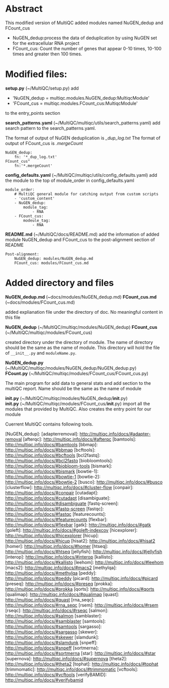 # Abstract
This modified version of MultiQC added modules named NuGEN_dedup and FCount_cus
- NuGEN_dedup:process the data of deduplication by using NuGEN set for the extracellular RNA project
- FCount_cus: Count the number of genes that appear 0-10 times, 10-100 times and greater then 100 times. 

# Modified files:
**setup.py** (~/MultiQC/setup.py) add 
- 'NuGEN_dedup = multiqc.modules.NuGEN_dedup:MultiqcModule' 
- 'FCount_cus = multiqc.modules.FCount_cus:MultiqcModule' 

to the entry_points section

**search_patterns.yaml**  (~/MultiQC/multiqc/utils/search_patterns.yaml)   add search pattern to the search_patterns.yaml. 

The format of output of NuGEN deduplication is *_dup_log.txt*
The format of output of FCount_cus is *.mergeCount*

```
NuGEN_dedup:
    fn: '*_dup_log.txt'
FCount_cus"
    fn:'*.mergeCount'
```

**config_defaults.yaml** (~/MultiQC/multiqc/utils/config_defaults.yaml)   add the module to the top of module_order in config_defaults.yaml
```
module_order:
    # MultiQC general module for catching output from custom scripts
    - 'custom_content'
    - NuGEN_dedup:
        module_tag:
            - RNA
    - FCount_cus:
        modeule_tag:
            - RNA
```

**README.md** (~/MultiQC/docs/README.md)   add the information of added module NuGEN_dedup and FCount_cus to the post-alignment section of README
```
Post-alignment:
    NuGEN_dedup: modules/NuGEN_dedup.md
    FCount_cus: modules/FCount_cus.md
```

# Added directory and files
**NuGEN_dedup.md** (~docs/modules/NuGEN_dedup.md) 
**FCount_cus.md** (~docs/modules/FCount_cus.md)

added explianation file under the directory of doc. No meaningful content in this file

**NuGEN_dedup** (~/MultiQC/multiqc/modules/NuGEN_dedup) 
**FCount_cus** (~/MultiQC/multiqc/modules/FCount_cus)

created directory under the directory of module. The name of directory should be the same as the name of module. This directory will hold the file of ```__init__.py``` and ```moduleName.py```.

**NuGEN_dedup.py** (~/MultiQC/multiqc/modules/NuGEN_dedup/NuGEN_dedup.py)   
**FCount.py** (~/MultiQC/multiqc/modules/FCount_cus/FCount_cus.py) 

The main program for add data to general stats and add section to the multiQC report. Name should be the same as the name of module

**__init__.py** (~/MultiQC/multiqc/modules/NuGEN_dedup/__init__.py)   
**__init__.py** (~/MultiQC/multiqc/modules/FCount_cus/__init__.py)
import all the modules that provided by MultiQC. Also creates the entry point for our module

Cuerrent MultiQC contains following tools. 

[NuGEN_dedup]:
[adapterremoval]: http://multiqc.info/docs/#adapter-removal
[afterqc]:        http://multiqc.info/docs/#afterqc
[bamtools]:       http://multiqc.info/docs/#bamtools
[bbmap]:          http://multiqc.info/docs/#bbmap
[bcftools]:       http://multiqc.info/docs/#bcftools
[bcl2fastq]:      http://multiqc.info/docs/#bcl2fastq
[biobloomtools]:  http://multiqc.info/docs/#biobloom-tools
[bismark]:        http://multiqc.info/docs/#bismark
[bowtie-1]:       http://multiqc.info/docs/#bowtie-1
[bowtie-2]:       http://multiqc.info/docs/#bowtie-2
[busco]:          http://multiqc.info/docs/#busco
[clusterflow]:    http://multiqc.info/docs/#cluster-flow
[conpair]:        http://multiqc.info/docs/#conpair
[cutadapt]:       http://multiqc.info/docs/#cutadapt
[disambiguate]:   http://multiqc.info/docs/#disambiguate
[fastq-screen]:   http://multiqc.info/docs/#fastq-screen
[fastqc]:         http://multiqc.info/docs/#fastqc
[featurecounts]:  http://multiqc.info/docs/#featurecounts
[flexbar]:        http://multiqc.info/docs/#flexbar
[gatk]:           http://multiqc.info/docs/#gatk
[goleft]:         http://multiqc.info/docs/#goleft-indexcov
[hicexplorer]:    http://multiqc.info/docs/#hicexplorer
[hicup]:          http://multiqc.info/docs/#hicup
[hisat2]:         http://multiqc.info/docs/#hisat2
[homer]:          http://multiqc.info/docs/#homer
[htseq]:          http://multiqc.info/docs/#htseq
[jellyfish]:      http://multiqc.info/docs/#jellyfish
[interop]:        http://multiqc.info/docs/#interop
[kallisto]:       http://multiqc.info/docs/#kallisto
[leehom]:         http://multiqc.info/docs/#leehom
[macs2]:          http://multiqc.info/docs/#macs2
[methylqa]:       http://multiqc.info/docs/#methylqa
[peddy]:          http://multiqc.info/docs/#peddy
[picard]:         http://multiqc.info/docs/#picard
[preseq]:         http://multiqc.info/docs/#preseq
[prokka]:         http://multiqc.info/docs/#prokka
[qorts]:          http://multiqc.info/docs/#qorts
[qualimap]:       http://multiqc.info/docs/#qualimap
[quast]:          http://multiqc.info/docs/#quast
[rna_seqc]:       http://multiqc.info/docs/#rna_seqc
[rsem]:           http://multiqc.info/docs/#rsem
[rseqc]:          http://multiqc.info/docs/#rseqc
[salmon]:         http://multiqc.info/docs/#salmon
[samblaster]:     http://multiqc.info/docs/#samblaster
[samtools]:       http://multiqc.info/docs/#samtools
[sargasso]:       http://multiqc.info/docs/#sargasso
[skewer]:         http://multiqc.info/docs/#skewer
[slamdunk]:       http://multiqc.info/docs/#slamdunk
[snpeff]:         http://multiqc.info/docs/#snpeff
[sortmerna]:      http://multiqc.info/docs/#sortmerna
[star]:           http://multiqc.info/docs/#star
[supernova]:      http://multiqc.info/docs/#supernova
[theta2]:         http://multiqc.info/docs/#theta2
[tophat]:         http://multiqc.info/docs/#tophat
[trimmomatic]:    http://multiqc.info/docs/#trimmomatic
[vcftools]:       http://multiqc.info/docs/#vcftools
[verifyBAMID]:    http://multiqc.info/docs/#verifybamid
